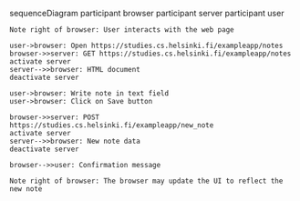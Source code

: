 sequenceDiagram
    participant browser
    participant server
    participant user

    Note right of browser: User interacts with the web page

    user->browser: Open https://studies.cs.helsinki.fi/exampleapp/notes
    browser->>server: GET https://studies.cs.helsinki.fi/exampleapp/notes
    activate server
    server-->>browser: HTML document
    deactivate server

    user->browser: Write note in text field
    user->browser: Click on Save button

    browser->>server: POST https://studies.cs.helsinki.fi/exampleapp/new_note
    activate server
    server-->>browser: New note data
    deactivate server

    browser-->>user: Confirmation message

    Note right of browser: The browser may update the UI to reflect the new note
